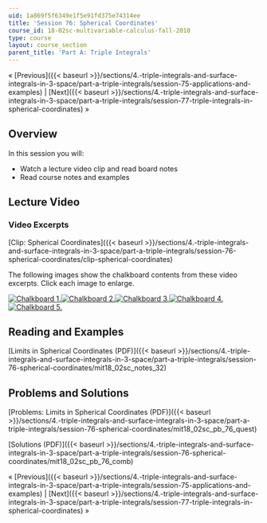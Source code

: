```yaml
---
uid: 1a869f5f6349e1f5e91fd375e74314ee
title: 'Session 76: Spherical Coordinates'
course_id: 18-02sc-multivariable-calculus-fall-2010
type: course
layout: course_section
parent_title: 'Part A: Triple Integrals'
---
```


« [Previous]({{< baseurl >}}/sections/4.-triple-integrals-and-surface-integrals-in-3-space/part-a-triple-integrals/session-75-applications-and-examples) | [Next]({{< baseurl >}}/sections/4.-triple-integrals-and-surface-integrals-in-3-space/part-a-triple-integrals/session-77-triple-integrals-in-spherical-coordinates) »

Overview
--------

In this session you will:

*   Watch a lecture video clip and read board notes
*   Read course notes and examples

Lecture Video
-------------

### Video Excerpts

[Clip: Spherical Coordinates]({{< baseurl >}}/sections/4.-triple-integrals-and-surface-integrals-in-3-space/part-a-triple-integrals/session-76-spherical-coordinates/clip-spherical-coordinates)

The following images show the chalkboard contents from these video excerpts. Click each image to enlarge.

[![Chalkboard 1.](https://open-learning-course-data-production.s3.amazonaws.com/18-02sc-multivariable-calculus-fall-2010/fb67805917e0d76921c2bbd02dfb786b_MIT18_02SC_L26Brds_1a.png)](https://open-learning-course-data-production.s3.amazonaws.com/18-02sc-multivariable-calculus-fall-2010/da2c56f9c3a74d9e0cae705beaba761f_MIT18_02SC_L26Brds_1.png "Open in a new window.")[![Chalkboard 2.](https://open-learning-course-data-production.s3.amazonaws.com/18-02sc-multivariable-calculus-fall-2010/f11b81b02d3a17d6fa94182ea4f048f1_MIT18_02SC_L26Brds_2a.png)](https://open-learning-course-data-production.s3.amazonaws.com/18-02sc-multivariable-calculus-fall-2010/363af12aeb3109626c24732b5fe77b22_MIT18_02SC_L26Brds_2.png "Open in a new window.")[![Chalkboard 3.](https://open-learning-course-data-production.s3.amazonaws.com/18-02sc-multivariable-calculus-fall-2010/c3a4a3368b691a6e097ecb396f817f07_MIT18_02SC_L26Brds_3a.png)](https://open-learning-course-data-production.s3.amazonaws.com/18-02sc-multivariable-calculus-fall-2010/7928edfecd938d11f5fc790aad32a8b3_MIT18_02SC_L26Brds_3.png "Open in a new window.")[![Chalkboard 4.](https://open-learning-course-data-production.s3.amazonaws.com/18-02sc-multivariable-calculus-fall-2010/5a2112f5b38159cc46681dacbc397549_MIT18_02SC_L26Brds_4a.png)](https://open-learning-course-data-production.s3.amazonaws.com/18-02sc-multivariable-calculus-fall-2010/d6895eadc1f07c99deb153f4aad3f1b4_MIT18_02SC_L26Brds_4.png "Open in a new window.")  
[![Chalkboard 5.](https://open-learning-course-data-production.s3.amazonaws.com/18-02sc-multivariable-calculus-fall-2010/9dba66cd36a28c02d0c8838862468ab9_MIT18_02SC_L26Brds_5a.png)](https://open-learning-course-data-production.s3.amazonaws.com/18-02sc-multivariable-calculus-fall-2010/0117cebe9b1956027b5962b5f5c64916_MIT18_02SC_L26Brds_5.png "Open in a new window.")

Reading and Examples
--------------------

[Limits in Spherical Coordinates (PDF)]({{< baseurl >}}/sections/4.-triple-integrals-and-surface-integrals-in-3-space/part-a-triple-integrals/session-76-spherical-coordinates/mit18_02sc_notes_32)

Problems and Solutions
----------------------

[Problems: Limits in Spherical Coordinates (PDF)]({{< baseurl >}}/sections/4.-triple-integrals-and-surface-integrals-in-3-space/part-a-triple-integrals/session-76-spherical-coordinates/mit18_02sc_pb_76_quest)

[Solutions (PDF)]({{< baseurl >}}/sections/4.-triple-integrals-and-surface-integrals-in-3-space/part-a-triple-integrals/session-76-spherical-coordinates/mit18_02sc_pb_76_comb)

« [Previous]({{< baseurl >}}/sections/4.-triple-integrals-and-surface-integrals-in-3-space/part-a-triple-integrals/session-75-applications-and-examples) | [Next]({{< baseurl >}}/sections/4.-triple-integrals-and-surface-integrals-in-3-space/part-a-triple-integrals/session-77-triple-integrals-in-spherical-coordinates) »